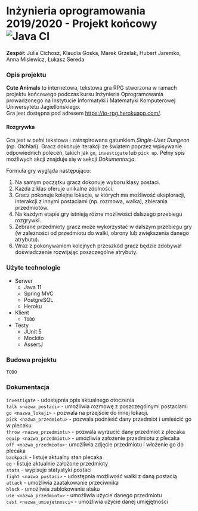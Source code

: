 # Inżynieria oprogramowania 2019/2020 - Projekt końcowy ![Java CI](https://github.com/hjaremko/io-rpg/workflows/Java%20CI/badge.svg)
**Zespół:** Julia Cichosz, Klaudia Goska, Marek Grzelak, Hubert Jaremko, Anna Misiewicz, Łukasz Sereda

### Opis projektu

**Cute Animals** to internetowa, tekstowa gra RPG stworzona w ramach projektu końcowego
podczas kursu Inżynieria Oprogramowania prowadzonego
na Instytucie Informatyki i Matematyki Komputerowej Uniwersytetu Jagiellońskiego.  
Gra jest dostępna pod adresem https://io-rpg.herokuapp.com/.

#### Rozgrywka

Gra jest w pełni tekstowa i zainspirowana gatunkiem *Single-User Dungeon* (np. Otchłań).
Gracz dokonuje iterakcji ze światem poprzez wpisywanie odpowiednich poleceń,
takich jak `go`, `investigate` lub `pick up`. Pełny spis możliwych akcji znajduje
się w sekcji *Dokumentacja*.


Formuła gry wygląda następująco:
1. Na samym początku gracz dokonuje wyboru klasy postaci.
1. Każda z klas oferuje unikalne zdolności.
1. Gracz pokonuje kolejne lokacje, w których ma możliwość eksploracji, interakcji z innymi postaciami (np.
rozmowa, walka), zbierania przedmiotów.
1. Na każdym etapie gry istnieją różne możliwości dalszego przebiegu rozgrywki.
1. Zebrane przedmioty gracz może wykorzystać w dalszym przebiegu gry (w zależności od przedmiotu do
walki, obrony lub zwiększenia danego atrybutu).
1. Wraz z pokonywaniem kolejnych przeszkód gracz będzie zdobywał doświadczenie rozwijając poszczególne atrybuty.


### Użyte technologie
- Serwer
    - Java 11
    - Spring MVC
    - PostgreSQL
    - Heroku
- Klient
    - `TODO`
- Testy
    - JUnit 5
    - Mockito
    - AssertJ

### Budowa projektu
```
TODO
```

### Dokumentacja
```investigate``` - udostępnia opis aktualnego otoczenia  
```talk <nazwa_postaci>``` - umożliwia rozmowę z poszczególnymi postaciami  
```go <nazwa_lokaji>``` - pozwala na przejście do innej lokacji.  
```pick <nazwa_przedmiotu>``` - pozwala podnieść dany przedmiot i umieścić go w plecaku  
```throw <nazwa_przedmiotu>``` - pozwala wyrzucić dany przedmiot z plecaka  
```equip <nazwa_przedmiotu>``` - umożliwia założenie przedmiotu z plecaka  
```off <nazwa_przedmiotu>```- umożliwia zdjęcie przedmiotu i włożenie go do plecaka  
```backpack``` - listuje aktualny stan plecaka  
```eq``` - listuje aktualnie założone przedmioty  
```stats``` - wypisuje statystyki postaci  
```fight <nazwa_postaci>``` - udostępnia możliwość walki z daną postacią  
```attack``` - umożliwia zaatakowanie przeciwnika  
```block``` - umożliwia zablokowanie ataku  
```use <nazwa_przedmiotu>``` - umożliwia użycie danego przedmiotu  
```cast <nazwa_umiejetnosci>``` - umożliwia użycie danej umięjętności  